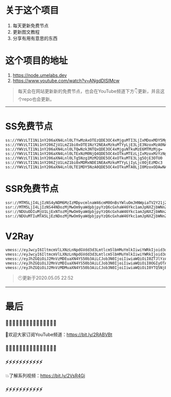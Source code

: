# 关于这个项目
1. 每天更新免费节点
2. 更新图文教程
3. 分享有用有意思的东西

# 这个项目的地址
1. https://node.umelabs.dev
2. https://www.youtube.com/watch?v=ANgdDISlMcw

> 每天会在网站更新新的免费节点，也会在YouTube频道下方👇更新，并且这个repo也会更新。



---

# SS免费节点

```http
ss://YWVzLTI1Ni1nY206aXN4Lnl0LTYwMzAxOTEzQDE3OC4xMjguMTI3LjIxMDoxMDY5Mg==
ss://YWVzLTI1Ni1nY206ZjU1LmZ1bi0xOTE1NzY2NEAxMzkuMTYyLjE3LjE3NzoxMzA0NA==
ss://YWVzLTI1Ni1nY206aXN4Lnl0LTQwNzk3NTQxQDE3OC4xMjguNTkuMzE6MTMzMjg=
ss://YWVzLTI1Ni1nY206aXN4Lnl0LTExNzM0NjQ4QDE5OC4xOTkuMTEzLjIxMzoxMzYzNg==
ss://YWVzLTI1Ni1nY206aXN4Lnl0LTg5Nzg1MzM2QDE5OC4xOTkuMTE3Ljg5OjE3OTU0
ss://YWVzLTI1Ni1nY206ZjU1LmZ1bi0xMDMxNDE1NEAxMzkuMTYyLjIyLjc0OjEzMDc3
ss://YWVzLTI1Ni1nY206aXN4Lnl0LTE1MDY5NzA0QDE5OC4xOTkuMTA0LjI0MzoxODAwNA==
```

# SSR免费节点

```http
ssr://MTM5LjI4LjIzNS4yNDM6MzIzMDpvcmlnaW46cmM0OnBsYWluOmJHNWpiaTV2Y21jZ2REVm4vP29iZnNwYXJhbT0mcmVtYXJrcz01clNiNXAySjU1LTJRUSZncm91cD1URzVqYmk1dmNtYw
ssr://MTM5LjI4LjIzNS44NDozMjMwOm9yaWdpbjpyYzQ6cGxhaW46Ykc1amJpNXZjbWNnZERWbi8_b2Jmc3BhcmFtPSZyZW1hcmtzPTVyU2I1cDJKNTUtMlFnJmdyb3VwPVRHNWpiaTV2Y21j
ssr://NDUuODIuMjU1LjExNTozMjMwOm9yaWdpbjpyYzQ6cGxhaW46Ykc1amJpNXZjbWNnZERWbi8_b2Jmc3BhcmFtPSZyZW1hcmtzPTVyU2I1cDJKNTUtMlJBJmdyb3VwPVRHNWpiaTV2Y21j
ssr://NDUuMTIuMTA5LjEzNDozMjMwOm9yaWdpbjpyYzQ6cGxhaW46Ykc1amJpNXZjbWNnZERWbi8_b2Jmc3BhcmFtPSZyZW1hcmtzPTVyU2I1cDJKNTUtMlJBJmdyb3VwPVRHNWpiaTV2Y21j
```

# V2Ray

```http
vmess://eyJwcyI6IltmcmVlLXNzLnNpdGVdd3d3Lmtlcm5lbHMuYmlkIiwiYWRkIjoid3d3Lmtlcm5lbHMuYmlkIiwicG9ydCI6IjQ0MyIsImlkIjoiNWEzMmQ2NzctYjY0NS01ODE1LTgyNDctYTVmNDYzYjMyNTE1IiwiYWlkIjoiMCIsIm5ldCI6IndzIiwidHlwZSI6Im5vbmUiLCJob3N0IjoiL3dzIiwidGxzIjoidGxzIn0=
vmess://eyJwcyI6IltmcmVlLXNzLnNpdGVdd3d3Lmtlcm5lbHMuYmlkIiwiYWRkIjoid3d3Lmtlcm5lbHMuYmlkIiwicG9ydCI6IjgwIiwiaWQiOiIxZTA1YjYxZi1kNjQ3LTY3YWMtMDc1Ny0zYWY1Y2I2NzRlOTIiLCJhaWQiOiIwIiwibmV0Ijoid3MiLCJ0eXBlIjoibm9uZSIsImhvc3QiOiIvd3MiLCJ0bHMiOiJub25lIn0=
vmess://eyJhZGQiOiJ2MnVzMDEuaXN4YS50b3AiLCJob3N0IjoiIiwiaWQiOiI0ZTJlYzA4My1kMDgzLTQ1MDYtOWNhZC0zYjIwOGJhM2YyNmQiLCJuZXQiOiJ3cyIsInBhdGgiOiJcL3JheSIsInBvcnQiOiI0NDMiLCJwcyI6ImlzeC55dC0wMSIsInRscyI6InRscyIsInYiOjIsImFpZCI6MCwidHlwZSI6Im5vbmUifQo=
vmess://eyJhZGQiOiJ2MnVzMDIuaXN4YS50b3AiLCJob3N0IjoiIiwiaWQiOiI0OGIyOTA2MS03ODZmLTRmMjYtYmVhMC02MWRkMWM3YTY2ZWIiLCJuZXQiOiJ3cyIsInBhdGgiOiJcL3JheSIsInBvcnQiOiI0NDMiLCJwcyI6ImlzeC55dC0wMiIsInRscyI6InRscyIsInYiOjIsImFpZCI6MCwidHlwZSI6Im5vbmUifQo=
vmess://eyJhZGQiOiJ2MnVzMDMuaXN4YS50b3AiLCJob3N0IjoiIiwiaWQiOiI0YTQ5NjExNi0yNzZiLTQ4ZTMtYmU3Yi1iNTE3MDNmYTUxNGIiLCJuZXQiOiJ3cyIsInBhdGgiOiJcL3JheSIsInBvcnQiOiI0NDMiLCJwcyI6ImlzeC55dC0wMyIsInRscyI6InRscyIsInYiOjIsImFpZCI6MCwidHlwZSI6Im5vbmUifQo=
```



> 🕙更新于2020.05.05 22:52

---

# 最后
### 🌸🌸🌸🌸🌸🌸🌸🌸🌸🌸🌸🌸🌸🌸🌸

👏欢迎大家订阅YouTube频道：https://bit.ly/2RABVBt

### 🌸🌸🌸🌸🌸🌸🌸🌸🌸🌸🌸🌸🌸🌸🌸



### ⚡️⚡️⚡️⚡️⚡️⚡️⚡️⚡️⚡️⚡️⚡️

💥了解系列视频：https://bit.ly/2VsR4Gi

### ⚡️⚡️⚡️⚡️⚡️⚡️⚡️⚡️⚡️⚡️⚡️